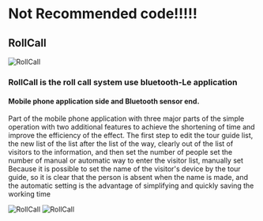 # Not Recommended code!!!!!

## RollCall


![RollCall](http://i.imgur.com/m6W2IPv.png)

### RollCall is the roll call system use bluetooth-Le application

#### Mobile phone application side and Bluetooth sensor end. 
Part of the mobile phone application with three major parts of the simple operation with two additional features to achieve the shortening of time and improve the efficiency of the effect.
The first step to edit the tour guide list, the new list of the list after the list of the way, 
clearly out of the list of visitors to the information, 
and then set the number of people set the number of manual or automatic way to enter the visitor list, manually set Because it is possible to set the name of the visitor's device by the tour guide, 
so it is clear that the person is absent when the name is made,
and the automatic setting is the advantage of simplifying and quickly saving the working time


![RollCall](http://i.imgur.com/bv21NHx.jpg)
![RollCall](http://i.imgur.com/wKRE9KK.jpg)
